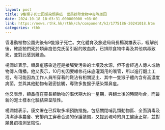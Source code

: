 ```yaml
---
layout: post
title: 9隻猴子死亡因感染類鼻疽　當局排除食物中毒等原因
date: 2024-10-18 18:03:31.000000000 +08:00
link: https://news.rthk.hk/rthk/ch/component/k2/1775186-20241018.htm
categories: rthk
---
```


香港動植物公園先後有9隻猴子死亡。文化體育及旅遊局局長楊潤雄表示，經解剖後，確認牠們死於類鼻疽伯克氏菌引起的敗血病，已排除食物中毒及其他病毒致死，並對此感到難過。

楊潤雄表示，類鼻疽感染途徑是接觸受污染的土壤及水源，但不會經過人傳人或動物傳人傳播。他又表示，10月初因要維修花床底灌溉用的喉管，所以進行翻土工程，有可能因為工作人員所穿著的鞋沾有相關泥土、其中一隻猴子體內含有高濃度病菌，並與其他動物有親密接觸，導致多隻猴子感染類鼻疽。

他又表示，類鼻疽在靈長類動物的潛伏期大約一星期，與翻土後的時間吻合，而最新的泥土樣本化驗結果呈陰性。

楊潤雄表示，康文署在已採取多項預防措施，包括關閉哺乳類動物區、全面消毒及清潔涉事農舍、安排員工穿著合適的保護裝備，又提到現時的員工健康正常，並對類鼻疽檢測呈陰性。
